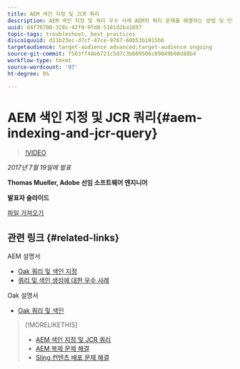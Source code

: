 ```yaml
---
title: AEM 색인 지정 및 JCR 쿼리
description: AEM 색인 지정 및 쿼리 우수 사례 AEM의 쿼리 문제를 해결하는 방법 및 인덱스를 구성하고 관리하는 방법입니다.
uuid: d4f70700-328c-42f9-9fd8-5181d2ba1697
topic-tags: troubleshoot, best_practices
discoiquuid: d11b23ec-d7cf-47ce-9767-60b53b1015b6
targetaudience: target-audience advanced;target-audience ongoing
source-git-commit: f563ff48e6721c5d7c3b609506c09049b08d88b4
workflow-type: tm+mt
source-wordcount: '97'
ht-degree: 9%

---
```



# AEM 색인 지정 및 JCR 쿼리{#aem-indexing-and-jcr-query}

>[!VIDEO](https://video.tv.adobe.com/v/19133/?quality=9)

*2017년 7월 19일에 발표*

**Thomas Mueller, Adobe 선임 소프트웨어 엔지니어**

**발표자 슬라이드**

[파일 가져오기](assets/aem-gems-aem-indexing-and-jcr-query.pdf)

## 관련 링크 {#related-links}

AEM 설명서

* [Oak 쿼리 및 색인 지정](https://docs.adobe.com/docs/en/aem/6-3/deploy/platform/queries-and-indexing.html)
* [쿼리 및 색인 생성에 대한 우수 사례](https://docs.adobe.com/docs/en/aem/6-3/deploy/best-practices/best-practices-for-queries-and-indexing.html)

Oak 설명서

* [Oak 쿼리 및 색인](https://experienceleague.adobe.com/docs/experience-manager-65/deploying/deploying/queries-and-indexing.html)

<!--
[Get back to the Overview](https://helpx.adobe.com/experience-manager/kt/eseminars/gems/aem-index.html)
-->

>[!MORELIKETHIS]
>
>* [AEM 색인 지정 및 JCR 쿼리](aem-indexing-jcr-query.md)
>* [AEM 복제 문제 해결](aem-troubleshooting-aem-replication.md)
>* [Sling 컨텐츠 배포 문제 해결](aem-troubleshooting-sling.md)

<!-- 
>* linking to helpx, removed for now [Adobe Experience Manager: AEM 6.x Maintenance Tasks](https://helpx.adobe.com/experience-manager/kt/eseminars/ccoo-aem-Aug-register.html)
-->